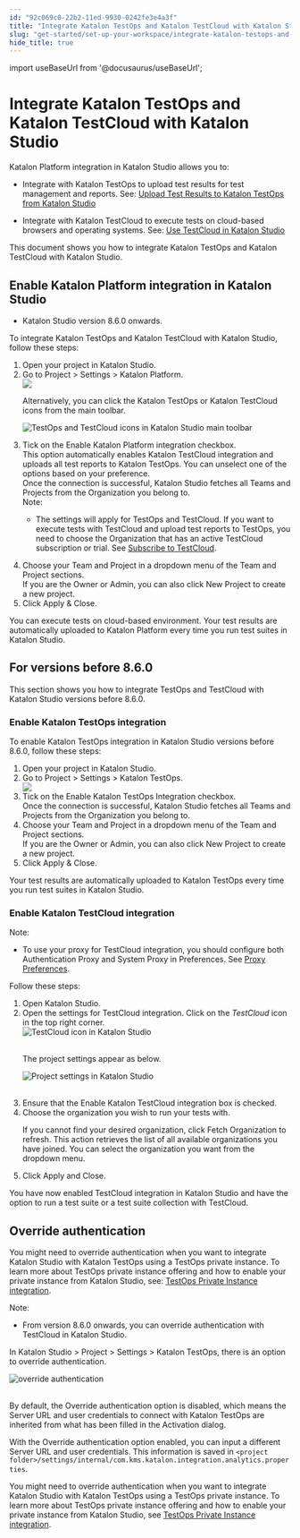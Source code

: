 ```yaml
---
id: "92c069c0-22b2-11ed-9930-0242fe3e4a3f"
title: "Integrate Katalon TestOps and Katalon TestCloud with Katalon Studio"
slug: "get-started/set-up-your-workspace/integrate-katalon-testops-and-katalon-testcloud-with-katalon-studio"
hide_title: true
---
```

import useBaseUrl from '@docusaurus/useBaseUrl';


# <a id="concept-8947" class="anchor_top_offset"/><a id="ariaid-title1" class="anchor_top_offset"/>Integrate Katalon TestOps and Katalon TestCloud with Katalon Studio

<div xmlns="http://www.w3.org/1999/xhtml" className="p"><span className="ph">Katalon Platform</span> integration in <span className="ph">Katalon Studio</span> allows you to:<ul className="ul"><li className="li"><p className="p">Integrate with <span className="ph">Katalon TestOps</span> to upload test results for test management and reports. See: <a className="xref" href="/docs/analyze/reports/upload-test-reports/upload-test-results-from-katalon-studio-to-katalon-testops-manually">Upload Test Results to <span className="ph">Katalon TestOps</span> from <span className="ph">Katalon Studio</span></a></p></li><li className="li"><p className="p">Integrate with <span className="ph">Katalon TestCloud</span> to execute tests on cloud-based browsers and operating systems. See: <a className="xref" href="/docs/execute/cloud-based-test-execution/test-execution-with-testcloud/use-testcloud-in-katalon-studio">Use <span className="ph">TestCloud</span> in <span className="ph">Katalon Studio</span></a></p></li></ul></div>
<p xmlns="http://www.w3.org/1999/xhtml" className="p">This document shows you how to integrate <span className="ph">Katalon TestOps</span> and <span className="ph">Katalon TestCloud</span> with <span className="ph">Katalon Studio</span>.</p> 

## <a id="task-151" class="anchor_top_offset"/>Enable <span xmlns="http://www.w3.org/1999/xhtml" className="ph">Katalon Platform</span>  integration in <span xmlns="http://www.w3.org/1999/xhtml" className="ph">Katalon Studio</span> 

<div xmlns="http://www.w3.org/1999/xhtml" className="section prereq p"><ul className="ul"><li className="li"><span className="ph">Katalon Studio</span>  version 8.6.0 onwards.</li></ul></div>
<section xmlns="http://www.w3.org/1999/xhtml" className="section context">To integrate <span className="ph">Katalon TestOps</span> and <span className="ph">Katalon TestCloud</span> with <span className="ph">Katalon Studio</span>, follow these steps:</section> 
<ol xmlns="http://www.w3.org/1999/xhtml" className="ol steps"><li className="li step stepexpand"><span className="ph cmd">Open your project in <span className="ph">Katalon Studio</span>.</span></li><li className="li step stepexpand"><span className="ph cmd">Go to <span className="ph uicontrol">Project</span> &gt; <span className="ph uicontrol">Settings</span> &gt; <span className="ph uicontrol">Katalon Platform</span>.</span><div className="itemgroup info"><img className="image" width={700} src={useBaseUrl("/24b83e70-c18c-11ed-a4d3-0242cfbc79b5.png")} /><p className="p">Alternatively, you can click the <span className="ph">Katalon TestOps</span> or <span className="ph">Katalon TestCloud</span> icons from the main toolbar.</p><p className="p"><img className="image" width={300} src={useBaseUrl("/23e33b30-c18c-11ed-a4d3-0242cfbc79b5.png")} alt="TestOps and TestCloud icons in Katalon Studio main toolbar" /></p></div></li><li className="li step stepexpand"><span className="ph cmd">Tick on the <span className="ph uicontrol">Enable Katalon Platform integration</span> checkbox.</span><div className="itemgroup info">This option automatically enables <span className="ph">Katalon TestCloud</span> integration and uploads all test reports to <span className="ph">Katalon TestOps</span>. You can unselect one of the options based on your preference.<div className="p">Once the connection is successful, <span className="ph">Katalon Studio</span> fetches all Teams and Projects from the Organization you belong to.<div className="note note note_note"><span className="note__title">Note:</span> <ul className="ul"><li className="li"><p className="p">The settings will apply for <span className="ph">TestOps</span> and <span className="ph">TestCloud</span>. If you want to execute tests with <span className="ph">TestCloud</span> and upload test reports to <span className="ph">TestOps</span>, you need to choose the Organization that has an active   <span className="ph">TestCloud</span> subscription or  trial. See <a className="xref" href="/docs/administer/administration-tasks/subscription-management/testcloud-subscription/subscribe-to-testcloud">Subscribe to TestCloud</a>.</p></li></ul></div></div></div></li><li className="li step stepexpand"><span className="ph cmd">Choose your Team and Project in a dropdown menu of the <span className="ph uicontrol">Team</span> and <span className="ph uicontrol">Project</span> sections.</span><div className="itemgroup info">If you are the Owner or Admin, you can also click <span className="ph uicontrol">New Project</span> to create a new project. </div></li><li className="li step stepexpand"><span className="ph cmd">Click <span className="ph uicontrol">Apply &amp; Close</span>.</span></li></ol> 
<section xmlns="http://www.w3.org/1999/xhtml" className="section result">You can execute tests on cloud-based environment. Your test results are automatically uploaded to <span className="ph">Katalon Platform</span> every time you run test suites in <span className="ph">Katalon Studio</span>.</section> 

## <a id="concept-457" class="anchor_top_offset"/>For versions before 8.6.0

<p xmlns="http://www.w3.org/1999/xhtml" className="p">This section shows you how to integrate <span className="ph">TestOps</span> and <span className="ph">TestCloud</span> with <span className="ph">Katalon Studio</span> versions before 8.6.0.</p> 

### <a id="task-3375" class="anchor_top_offset"/>Enable <span xmlns="http://www.w3.org/1999/xhtml" className="ph">Katalon TestOps</span>  integration

<section xmlns="http://www.w3.org/1999/xhtml" className="section context"><p className="p">To enable <span className="ph">Katalon TestOps</span> integration in <span className="ph">Katalon Studio</span> versions before 8.6.0, follow these steps:</p></section> 
<ol xmlns="http://www.w3.org/1999/xhtml" className="ol steps"><li className="li step stepexpand"><span className="ph cmd">Open your project in <span className="ph">Katalon Studio</span>.</span></li><li className="li step stepexpand"><span className="ph cmd">Go to <span className="ph uicontrol">Project</span> &gt; <span className="ph uicontrol">Settings</span> &gt; <span className="ph uicontrol">Katalon TestOps</span>.</span><div className="itemgroup info"><img className="image" width={700} src={useBaseUrl("/cac70a60-750d-11ed-a602-0242cfbc79b5.png")} /></div></li><li className="li step stepexpand"><span className="ph cmd">Tick on the <span className="ph uicontrol">Enable Katalon TestOps Integration</span> checkbox.</span><div className="itemgroup info">Once the connection is successful, <span className="ph">Katalon Studio</span> fetches all Teams and Projects from the Organization you belong to.</div></li><li className="li step stepexpand"><span className="ph cmd">Choose your Team and Project in a dropdown menu of the <span className="ph uicontrol">Team</span> and <span className="ph uicontrol">Project</span> sections.</span><div className="itemgroup info">If you are the Owner or Admin, you can also click <span className="ph uicontrol">New Project</span> to create a new project.</div></li><li className="li step stepexpand"><span className="ph cmd">Click <span className="ph uicontrol">Apply &amp; Close</span>.</span></li></ol> 
<section xmlns="http://www.w3.org/1999/xhtml" className="section result">Your test results are automatically uploaded to Katalon TestOps every time you run test suites in Katalon Studio.</section> 

### <a id="task-4850" class="anchor_top_offset"/>Enable <span xmlns="http://www.w3.org/1999/xhtml" className="ph">Katalon TestCloud</span>  integration

<section xmlns="http://www.w3.org/1999/xhtml" className="section context"><div className="note note note_note"><span className="note__title">Note:</span> <ul className="ul"><li className="li"><p className="p">To use your proxy for <span className="ph">TestCloud</span> integration, you should configure both <span className="ph uicontrol">Authentication Proxy</span> and <span className="ph uicontrol">System Proxy</span> in <span className="ph uicontrol">Preferences</span>. See   <a className="xref" href="/docs/get-started/set-up-your-workspace/katalon-studio-preferences/configure-proxy-preferences-in-katalon-studio">Proxy Preferences</a>.</p></li></ul></div><p className="p">Follow these steps:</p></section> 
<ol xmlns="http://www.w3.org/1999/xhtml" className="ol steps"><li className="li step stepexpand"><span className="ph cmd">Open <span className="ph">Katalon Studio</span>.</span></li><li className="li step stepexpand"><span className="ph cmd">Open the settings for <span className="ph">TestCloud</span> integration. Click on the <em className="ph i">TestCloud</em> icon in the top right corner.</span><div className="itemgroup stepxmp"><img className="image" src={useBaseUrl("https://github.com/katalon-studio/docs-images/raw/master/katalon-testcloud/studio-integration/testcloud-icon.png")} width={300} alt="TestCloud icon in Katalon Studio" /><br /><br /><p className="p">The project settings appear as below.</p><p className="p"><img className="image" src={useBaseUrl("https://github.com/katalon-studio/docs-images/raw/master/katalon-testcloud/studio-integration/testcloud-project-settings.png")} width={700} alt="Project settings in Katalon Studio" /><br /><br /></p></div></li><li className="li step stepexpand"><span className="ph cmd">Ensure that the <span className="ph uicontrol">Enable Katalon TestCloud integration</span> box is checked.</span></li><li className="li step stepexpand"><span className="ph cmd">Choose the organization you wish to run your tests with.</span><div className="itemgroup info"><p className="p">If you cannot find your desired organization, click <span className="ph uicontrol">Fetch Organization</span> to refresh. This action retrieves the list of all available organizations you have joined. You can select the organization you want from the dropdown menu.</p></div></li><li className="li step stepexpand"><span className="ph cmd">Click <span className="ph uicontrol">Apply and Close</span>.</span></li></ol> 
<section xmlns="http://www.w3.org/1999/xhtml" className="section result">You have now enabled <span className="ph">TestCloud</span> integration in <span className="ph">Katalon Studio</span> and have the option to run a test suite or a test suite collection with <span className="ph">TestCloud</span>.</section> 

## <a id="id_4" class="anchor_top_offset"/>Override authentication

<p xmlns="http://www.w3.org/1999/xhtml" className="p">You might need to override authentication when you want to integrate <span className="ph">Katalon Studio</span> with <span className="ph">Katalon TestOps</span> using a TestOps private instance. To learn more about TestOps private instance offering and how to enable your private instance from <span className="ph">Katalon Studio</span>, see: <a className="xref" href="/docs/administer/katalon-platform-packages/testops-private-instance-integration-in-katalon-studio">TestOps Private Instance integration</a>​.</p> 
<div xmlns="http://www.w3.org/1999/xhtml" className="p"><div className="note note note_note"><span className="note__title">Note:</span> <ul className="ul"><li className="li"><p className="p">From version 8.6.0 onwards, you can override authentication with <span className="ph uicontrol">TestCloud</span> in <span className="ph">Katalon Studio</span>.</p></li></ul></div></div>
<p xmlns="http://www.w3.org/1999/xhtml" className="p">In <span className="ph uicontrol">Katalon Studio</span> &gt; <span className="ph uicontrol">Project</span> &gt; <span className="ph uicontrol">Settings</span> &gt; <span className="ph uicontrol">Katalon TestOps</span>, there is an option to override authentication.</p> 
<p xmlns="http://www.w3.org/1999/xhtml" className="p"><img className="image" src={useBaseUrl("https://github.com/katalon-studio/docs-images/raw/master/katalon-analytics/docs/integration-with-katalon-studio/override-authentication.png")} alt="override authentication" /><br /><br /></p> 
<p xmlns="http://www.w3.org/1999/xhtml" className="p">By default, the <span className="ph uicontrol">Override authentication</span> option is disabled, which means the <span className="ph uicontrol">Server URL</span> and user credentials to connect with <span className="ph">Katalon TestOps</span> are inherited from what has been filled in the <span className="ph uicontrol">Activation</span> dialog.</p> 
<p xmlns="http://www.w3.org/1999/xhtml" className="p">With the <span className="ph uicontrol">Override authentication</span> option enabled, you can input a different <span className="ph uicontrol">Server URL</span> and user credentials. This information is saved in <code className="ph codeph">&lt;project folder&gt;/settings/internal/com.kms.katalon.integration.analytics.properties</code>.</p> 
<p xmlns="http://www.w3.org/1999/xhtml" className="p">You might need to override authentication when you want to integrate <span className="ph">Katalon Studio</span> with Katalon TestOps using a TestOps private instance. To learn more about TestOps private instance offering and how to enable your private instance from <span className="ph">Katalon Studio</span>, see <a className="xref" href="/docs/administer/katalon-platform-packages/testops-private-instance-integration-in-katalon-studio">TestOps Private Instance integration</a>.</p> 
